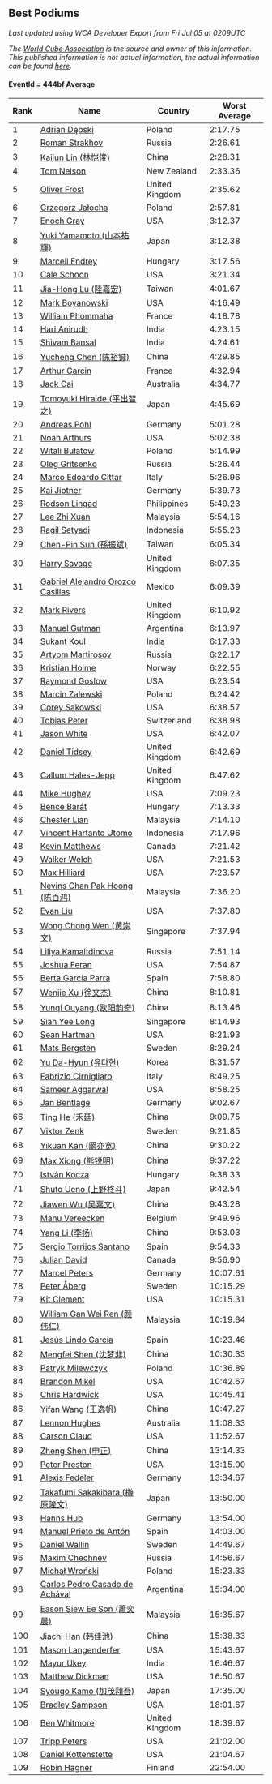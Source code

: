 ## Best Podiums

*Last updated using WCA Developer Export from Fri Jul 05 at 0209UTC*

*The [World Cube Association](https://www.worldcubeassociation.org) is the source and owner of this information. This published information is not actual information, the actual information can be found [here](https://www.worldcubeassociation.org/results).*

#### EventId = 444bf Average

|Rank|Name|Country|Worst Average|  
|--|--|--|--|  
|1|[Adrian Dębski](https://www.worldcubeassociation.org/persons/2017DEBS01)|Poland|2:17.75|  
|2|[Roman Strakhov](https://www.worldcubeassociation.org/persons/2012STRA02)|Russia|2:26.61|  
|3|[Kaijun Lin (林恺俊)](https://www.worldcubeassociation.org/persons/2013LINK01)|China|2:28.31|  
|4|[Tom Nelson](https://www.worldcubeassociation.org/persons/2013NELS01)|New Zealand|2:33.36|  
|5|[Oliver Frost](https://www.worldcubeassociation.org/persons/2012FROS01)|United Kingdom|2:35.62|  
|6|[Grzegorz Jałocha](https://www.worldcubeassociation.org/persons/2012JALO01)|Poland|2:57.81|  
|7|[Enoch Gray](https://www.worldcubeassociation.org/persons/2012GRAY01)|USA|3:12.37|  
|8|[Yuki Yamamoto (山本祐輝)](https://www.worldcubeassociation.org/persons/2010YAMA04)|Japan|3:12.38|  
|9|[Marcell Endrey](https://www.worldcubeassociation.org/persons/2007ENDR01)|Hungary|3:17.56|  
|10|[Cale Schoon](https://www.worldcubeassociation.org/persons/2014SCHO02)|USA|3:21.34|  
|11|[Jia-Hong Lu (陸嘉宏)](https://www.worldcubeassociation.org/persons/2007LUJI01)|Taiwan|4:01.67|  
|12|[Mark Boyanowski](https://www.worldcubeassociation.org/persons/2014BOYA01)|USA|4:16.49|  
|13|[William Phommaha](https://www.worldcubeassociation.org/persons/2015PHOM01)|France|4:18.78|  
|14|[Hari Anirudh](https://www.worldcubeassociation.org/persons/2013ANIR01)|India|4:23.15|  
|15|[Shivam Bansal](https://www.worldcubeassociation.org/persons/2011BANS02)|India|4:24.61|  
|16|[Yucheng Chen (陈裕铖)](https://www.worldcubeassociation.org/persons/2015CHEN49)|China|4:29.85|  
|17|[Arthur Garcin](https://www.worldcubeassociation.org/persons/2014GARC27)|France|4:32.94|  
|18|[Jack Cai](https://www.worldcubeassociation.org/persons/2014CAIJ02)|Australia|4:34.77|  
|19|[Tomoyuki Hiraide (平出智之)](https://www.worldcubeassociation.org/persons/2012HIRA01)|Japan|4:45.69|  
|20|[Andreas Pohl](https://www.worldcubeassociation.org/persons/2012POHL01)|Germany|5:01.28|  
|21|[Noah Arthurs](https://www.worldcubeassociation.org/persons/2012ARTH01)|USA|5:02.38|  
|22|[Witali Bułatow](https://www.worldcubeassociation.org/persons/2015BUAT01)|Poland|5:14.99|  
|23|[Oleg Gritsenko](https://www.worldcubeassociation.org/persons/2011GRIT01)|Russia|5:26.44|  
|24|[Marco Edoardo Cittar](https://www.worldcubeassociation.org/persons/2015CITT01)|Italy|5:26.96|  
|25|[Kai Jiptner](https://www.worldcubeassociation.org/persons/2007JIPT01)|Germany|5:39.73|  
|26|[Rodson Lingad](https://www.worldcubeassociation.org/persons/2011LING02)|Philippines|5:49.23|  
|27|[Lee Zhi Xuan](https://www.worldcubeassociation.org/persons/2017XUAN03)|Malaysia|5:54.16|  
|28|[Ragil Setyadi](https://www.worldcubeassociation.org/persons/2011SETY02)|Indonesia|5:55.23|  
|29|[Chen-Pin Sun (孫振斌)](https://www.worldcubeassociation.org/persons/2017SUNC03)|Taiwan|6:05.34|  
|30|[Harry Savage](https://www.worldcubeassociation.org/persons/2013SAVA01)|United Kingdom|6:07.35|  
|31|[Gabriel Alejandro Orozco Casillas](https://www.worldcubeassociation.org/persons/2008CASI01)|Mexico|6:09.39|  
|32|[Mark Rivers](https://www.worldcubeassociation.org/persons/2015RIVE05)|United Kingdom|6:10.92|  
|33|[Manuel Gutman](https://www.worldcubeassociation.org/persons/2017GUTM01)|Argentina|6:13.97|  
|34|[Sukant Koul](https://www.worldcubeassociation.org/persons/2014KOUL01)|India|6:17.33|  
|35|[Artyom Martirosov](https://www.worldcubeassociation.org/persons/2016MART29)|Russia|6:22.17|  
|36|[Kristian Holme](https://www.worldcubeassociation.org/persons/2013HOLM01)|Norway|6:22.55|  
|37|[Raymond Goslow](https://www.worldcubeassociation.org/persons/2014GOSL01)|USA|6:23.54|  
|38|[Marcin Zalewski](https://www.worldcubeassociation.org/persons/2011ZALE02)|Poland|6:24.42|  
|39|[Corey Sakowski](https://www.worldcubeassociation.org/persons/2011SAKO01)|USA|6:38.57|  
|40|[Tobias Peter](https://www.worldcubeassociation.org/persons/2014PETE03)|Switzerland|6:38.98|  
|41|[Jason White](https://www.worldcubeassociation.org/persons/2016WHIT16)|USA|6:42.07|  
|42|[Daniel Tidsey](https://www.worldcubeassociation.org/persons/2016TIDS01)|United Kingdom|6:42.69|  
|43|[Callum Hales-Jepp](https://www.worldcubeassociation.org/persons/2012HALE01)|United Kingdom|6:47.62|  
|44|[Mike Hughey](https://www.worldcubeassociation.org/persons/2007HUGH01)|USA|7:09.23|  
|45|[Bence Barát](https://www.worldcubeassociation.org/persons/2008BARA01)|Hungary|7:13.33|  
|46|[Chester Lian](https://www.worldcubeassociation.org/persons/2009LIAN03)|Malaysia|7:14.10|  
|47|[Vincent Hartanto Utomo](https://www.worldcubeassociation.org/persons/2010UTOM01)|Indonesia|7:17.96|  
|48|[Kevin Matthews](https://www.worldcubeassociation.org/persons/2010MATT02)|Canada|7:21.42|  
|49|[Walker Welch](https://www.worldcubeassociation.org/persons/2011WELC01)|USA|7:21.53|  
|50|[Max Hilliard](https://www.worldcubeassociation.org/persons/2015HILL09)|USA|7:23.57|  
|51|[Nevins Chan Pak Hoong (陈百鸿)](https://www.worldcubeassociation.org/persons/2010CHAN20)|Malaysia|7:36.20|  
|52|[Evan Liu](https://www.worldcubeassociation.org/persons/2009LIUE01)|USA|7:37.80|  
|53|[Wong Chong Wen (黄崇文)](https://www.worldcubeassociation.org/persons/2014WENW01)|Singapore|7:37.94|  
|54|[Liliya Kamaltdinova](https://www.worldcubeassociation.org/persons/2012KAMA01)|Russia|7:51.14|  
|55|[Joshua Feran](https://www.worldcubeassociation.org/persons/2011FERA01)|USA|7:54.87|  
|56|[Berta García Parra](https://www.worldcubeassociation.org/persons/2014PARR02)|Spain|7:58.80|  
|57|[Wenjie Xu (徐文杰)](https://www.worldcubeassociation.org/persons/2016XUWE02)|China|8:10.81|  
|58|[Yunqi Ouyang (欧阳韵奇)](https://www.worldcubeassociation.org/persons/2007YUNQ01)|China|8:13.46|  
|59|[Siah Yee Long](https://www.worldcubeassociation.org/persons/2015LONG01)|Singapore|8:14.93|  
|60|[Sean Hartman](https://www.worldcubeassociation.org/persons/2016HART02)|USA|8:21.93|  
|61|[Mats Bergsten](https://www.worldcubeassociation.org/persons/2008BERG04)|Sweden|8:29.24|  
|62|[Yu Da-Hyun (유다현)](https://www.worldcubeassociation.org/persons/2008YUDA01)|Korea|8:31.57|  
|63|[Fabrizio Cirnigliaro](https://www.worldcubeassociation.org/persons/2008CIRN01)|Italy|8:49.25|  
|64|[Sameer Aggarwal](https://www.worldcubeassociation.org/persons/2017AGGA01)|USA|8:58.25|  
|65|[Jan Bentlage](https://www.worldcubeassociation.org/persons/2010BENT01)|Germany|9:02.67|  
|66|[Ting He (禾廷)](https://www.worldcubeassociation.org/persons/2015HETI01)|China|9:09.75|  
|67|[Viktor Zenk](https://www.worldcubeassociation.org/persons/2016ZENK01)|Sweden|9:21.85|  
|68|[Yikuan Kan (阚亦宽)](https://www.worldcubeassociation.org/persons/2015KANY01)|China|9:30.22|  
|69|[Max Xiong (熊锐明)](https://www.worldcubeassociation.org/persons/2015XION03)|China|9:37.22|  
|70|[István Kocza](https://www.worldcubeassociation.org/persons/2005KOCZ01)|Hungary|9:38.33|  
|71|[Shuto Ueno (上野柊斗)](https://www.worldcubeassociation.org/persons/2008UENO01)|Japan|9:42.54|  
|72|[Jiawen Wu (吴嘉文)](https://www.worldcubeassociation.org/persons/2010WUJI01)|China|9:43.28|  
|73|[Manu Vereecken](https://www.worldcubeassociation.org/persons/2010VERE01)|Belgium|9:49.96|  
|74|[Yang Li (李扬)](https://www.worldcubeassociation.org/persons/2012LIYA01)|China|9:53.03|  
|75|[Sergio Torrijos Santano](https://www.worldcubeassociation.org/persons/2013SANT13)|Spain|9:54.33|  
|76|[Julian David](https://www.worldcubeassociation.org/persons/2010DAVI06)|Canada|9:56.90|  
|77|[Marcel Peters](https://www.worldcubeassociation.org/persons/2012PETE03)|Germany|10:07.61|  
|78|[Peter Åberg](https://www.worldcubeassociation.org/persons/2013ABER01)|Sweden|10:15.29|  
|79|[Kit Clement](https://www.worldcubeassociation.org/persons/2008CLEM01)|USA|10:15.31|  
|80|[William Gan Wei Ren (颜伟仁)](https://www.worldcubeassociation.org/persons/2014RENW01)|Malaysia|10:19.84|  
|81|[Jesús Lindo García](https://www.worldcubeassociation.org/persons/2013GARC08)|Spain|10:23.46|  
|82|[Mengfei Shen (沈梦非)](https://www.worldcubeassociation.org/persons/2018SHEN07)|China|10:30.33|  
|83|[Patryk Milewczyk](https://www.worldcubeassociation.org/persons/2014MILE01)|Poland|10:36.89|  
|84|[Brandon Mikel](https://www.worldcubeassociation.org/persons/2011MIKE01)|USA|10:42.67|  
|85|[Chris Hardwick](https://www.worldcubeassociation.org/persons/2003HARD01)|USA|10:45.41|  
|86|[Yifan Wang (王逸帆)](https://www.worldcubeassociation.org/persons/2017WANY29)|China|10:47.27|  
|87|[Lennon Hughes](https://www.worldcubeassociation.org/persons/2017HUGH04)|Australia|11:08.33|  
|88|[Carson Claud](https://www.worldcubeassociation.org/persons/2015CLAU02)|USA|11:52.67|  
|89|[Zheng Shen (申正)](https://www.worldcubeassociation.org/persons/2017SHEN06)|China|13:14.33|  
|90|[Peter Preston](https://www.worldcubeassociation.org/persons/2017PRES02)|USA|13:15.00|  
|91|[Alexis Fedeler](https://www.worldcubeassociation.org/persons/2015FEDE01)|Germany|13:34.67|  
|92|[Takafumi Sakakibara (榊原隆文)](https://www.worldcubeassociation.org/persons/2017SAKA04)|Japan|13:50.00|  
|93|[Hanns Hub](https://www.worldcubeassociation.org/persons/2013HUBH01)|Germany|13:54.00|  
|94|[Manuel Prieto de Antón](https://www.worldcubeassociation.org/persons/2015ANTO04)|Spain|14:03.00|  
|95|[Daniel Wallin](https://www.worldcubeassociation.org/persons/2013WALL03)|Sweden|14:49.67|  
|96|[Maxim Chechnev](https://www.worldcubeassociation.org/persons/2011CHEC01)|Russia|14:56.67|  
|97|[Michał Wroński](https://www.worldcubeassociation.org/persons/2015WRON01)|Poland|15:23.33|  
|98|[Carlos Pedro Casado de Achával](https://www.worldcubeassociation.org/persons/2012ACHA01)|Argentina|15:34.00|  
|99|[Eason Siew Ee Son (蕭奕晨)](https://www.worldcubeassociation.org/persons/2009SIEW02)|Malaysia|15:35.67|  
|100|[Jiachi Han (韩佳池)](https://www.worldcubeassociation.org/persons/2014HANJ02)|China|15:38.33|  
|101|[Mason Langenderfer](https://www.worldcubeassociation.org/persons/2013LANG03)|USA|15:43.67|  
|102|[Mayur Ukey](https://www.worldcubeassociation.org/persons/2014UKEY01)|India|16:46.67|  
|103|[Matthew Dickman](https://www.worldcubeassociation.org/persons/2013DICK01)|USA|16:50.67|  
|104|[Syougo Kamo (加茂翔吾)](https://www.worldcubeassociation.org/persons/2015KAMO01)|Japan|17:35.00|  
|105|[Bradley Sampson](https://www.worldcubeassociation.org/persons/2008SAMP01)|USA|18:01.67|  
|106|[Ben Whitmore](https://www.worldcubeassociation.org/persons/2009WHIT01)|United Kingdom|18:39.67|  
|107|[Tripp Peters](https://www.worldcubeassociation.org/persons/2017PETE04)|USA|21:02.00|  
|108|[Daniel Kottenstette](https://www.worldcubeassociation.org/persons/2012KOTT01)|USA|21:04.67|  
|109|[Robin Hagner](https://www.worldcubeassociation.org/persons/2017HAGN02)|Finland|22:54.00|  
